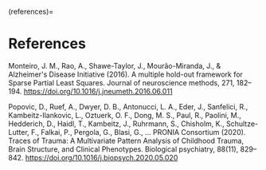 (references)=
# References

Monteiro, J. M., Rao, A., Shawe-Taylor, J., Mourão-Miranda, J., & Alzheimer's Disease Initiative (2016). A multiple hold-out framework for Sparse Partial Least Squares.       Journal of neuroscience methods, 271, 182–194. https://doi.org/10.1016/j.jneumeth.2016.06.011

Popovic, D., Ruef, A., Dwyer, D. B., Antonucci, L. A., Eder, J., Sanfelici, R., Kambeitz-Ilankovic, L., Oztuerk, O. F., Dong, M. S., Paul, R., Paolini, M., Hedderich, D.,     Haidl, T., Kambeitz, J., Ruhrmann, S., Chisholm, K., Schultze-Lutter, F., Falkai, P., Pergola, G., Blasi, G., … PRONIA Consortium (2020). Traces of Trauma: A Multivariate   Pattern Analysis of Childhood Trauma, Brain Structure, and Clinical Phenotypes. Biological psychiatry, 88(11), 829–842. https://doi.org/10.1016/j.biopsych.2020.05.020
